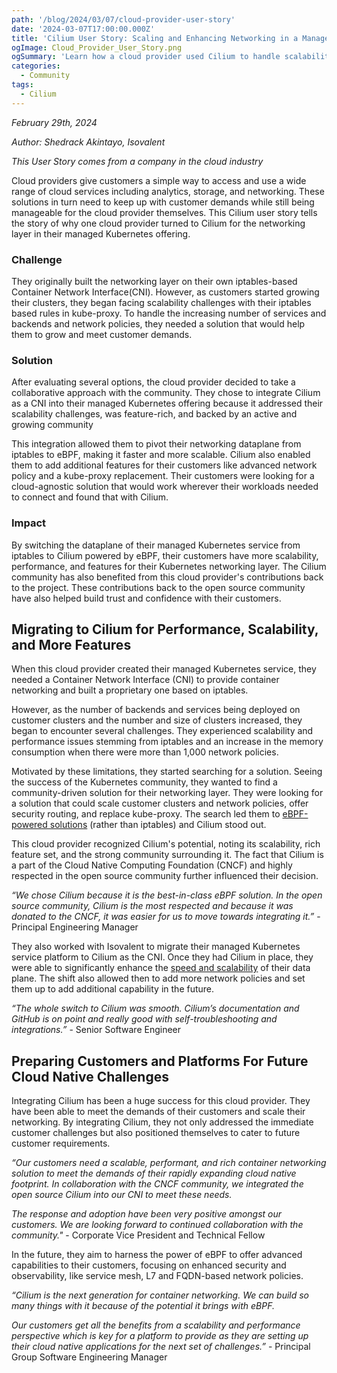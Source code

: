```yaml
---
path: '/blog/2024/03/07/cloud-provider-user-story'
date: '2024-03-07T17:00:00.000Z'
title: 'Cilium User Story: Scaling and Enhancing Networking in a Managed Kubernetes Service with Cilium'
ogImage: Cloud_Provider_User_Story.png
ogSummary: 'Learn how a cloud provider used Cilium to handle scalability issues and enhance networking their managed Kubernetes service'
categories:
  - Community
tags:
  - Cilium
---
```


_February 29th, 2024_

_Author: Shedrack Akintayo, Isovalent_

_This User Story comes from a company in the cloud industry_

Cloud providers give customers a simple way to access and use a wide range of cloud services including analytics, storage, and networking. These solutions in turn need to keep up with customer demands while still being manageable for the cloud provider themselves. This Cilium user story tells the story of why one cloud provider turned to Cilium for the networking layer in their managed Kubernetes offering.

### Challenge

They originally built the networking layer on their own iptables-based Container Network Interface(CNI). However, as customers started growing their clusters, they began facing scalability challenges with their iptables based rules in kube-proxy. To handle the increasing number of services and backends and network policies, they needed a solution that would help them to grow and meet customer demands.

### Solution

After evaluating several options, the cloud provider decided to take a collaborative approach with the community. They chose to integrate Cilium as a CNI into their managed Kubernetes offering because it addressed their scalability challenges, was feature-rich, and backed by an active and growing community

This integration allowed them to pivot their networking dataplane from iptables to eBPF, making it faster and more scalable. Cilium also enabled them to add additional features for their customers like advanced network policy and a kube-proxy replacement. Their customers were looking for a cloud-agnostic solution that would work wherever their workloads needed to connect and found that with Cilium.

### Impact

By switching the dataplane of their managed Kubernetes service from iptables to Cilium powered by eBPF, their customers have more scalability, performance, and features for their Kubernetes networking layer. The Cilium community has also benefited from this cloud provider's contributions back to the project. These contributions back to the open source community have also helped build trust and confidence with their customers.

## Migrating to Cilium for Performance, Scalability, and More Features

When this cloud provider created their managed Kubernetes service, they needed a Container Network Interface (CNI) to provide container networking and built a proprietary one based on iptables.

However, as the number of backends and services being deployed on customer clusters and the number and size of clusters increased, they began to encounter several challenges. They experienced scalability and performance issues stemming from iptables and an increase in the memory consumption when there were more than 1,000 network policies.

Motivated by these limitations, they started searching for a solution. Seeing the success of the Kubernetes community, they wanted to find a community-driven solution for their networking layer. They were looking for a solution that could scale customer clusters and network policies, offer security routing, and replace kube-proxy. The search led them to [eBPF-powered solutions](https://cilium.io/blog/2018/04/17/why-is-the-kernel-community-replacing-iptables/) (rather than iptables) and Cilium stood out.

This cloud provider recognized Cilium's potential, noting its scalability, rich feature set, and the strong community surrounding it. The fact that Cilium is a part of the Cloud Native Computing Foundation (CNCF) and highly respected in the open source community further influenced their decision.

_“We chose Cilium because it is the best-in-class eBPF solution. In the open source community, Cilium is the most respected and because it was donated to the CNCF, it was easier for us to move towards integrating it.”_ - Principal Engineering Manager

They also worked with Isovalent to migrate their managed Kubernetes service platform to Cilium as the CNI. Once they had Cilium in place, they were able to significantly enhance the [speed and scalability](https://azure.microsoft.com/en-us/blog/azure-cni-with-cilium-most-scalable-and-performant-container-networking-in-the-cloud/) of their data plane. The shift also allowed then to add more network policies and set them up to add additional capability in the future.

_“The whole switch to Cilium was smooth. Cilium’s documentation and GitHub is on point and really good with self-troubleshooting and integrations.”_ - Senior Software Engineer

## Preparing Customers and Platforms For Future Cloud Native Challenges

Integrating Cilium has been a huge success for this cloud provider. They have been able to meet the demands of their customers and scale their networking. By integrating Cilium, they not only addressed the immediate customer challenges but also positioned themselves to cater to future customer requirements.

_“Our customers need a scalable, performant, and rich container networking solution to meet the demands of their rapidly expanding cloud native footprint. In collaboration with the CNCF community, we integrated the open source Cilium into our CNI to meet these needs._

_The response and adoption have been very positive amongst our customers. We are looking forward to continued collaboration with the community."_ - Corporate Vice President and Technical Fellow

In the future, they aim to harness the power of eBPF to offer advanced capabilities to their customers, focusing on enhanced security and observability, like service mesh, L7 and FQDN-based network policies.

_“Cilium is the next generation for container networking. We can build so many things with it because of the potential it brings with eBPF._

_Our customers get all the benefits from a scalability and performance perspective which is key for a platform to provide as they are setting up their cloud native applications for the next set of challenges.”_ - Principal Group Software Engineering Manager
